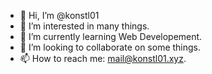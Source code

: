 - 👋 Hi, I’m @konstl01
- 👀 I’m interested in many things.
- 🌱 I’m currently learning Web Developement.
- 💞️ I’m looking to collaborate on some things.
- 📫 How to reach me: mail@konstl01.xyz.

<!---
konstl01/konstl01 is a ✨ special ✨ repository because its `README.md` (this file) appears on your GitHub profile.
You can click the Preview link to take a look at your changes.
--->

